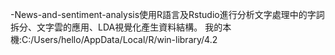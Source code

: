 -News-and-sentiment-analysis使用R語言及Rstudio進行分析文字處理中的字詞拆分、文字雲的應用、LDA視覺化產生資料結構。
我的本機:C:/Users/hello/AppData/Local/R/win-library/4.2
